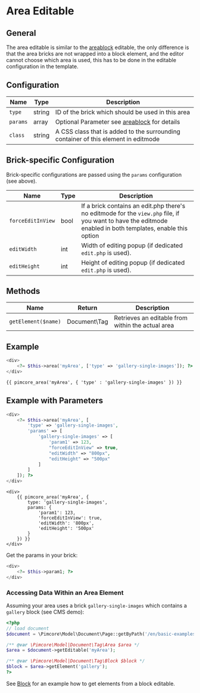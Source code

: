 # Area Editable

## General
The area editable is similar to the [areablock](./02_Areablock/README.md) editable, the only difference is that the area bricks are not wrapped 
into a block element, and the editor cannot choose which area is used, this has to be done in the editable configuration in the template.

## Configuration

| Name     | Type    | Description                                                                                   |
|----------|---------|-----------------------------------------------------------------------------------------------|
| `type`   | string  | ID of the brick which should be used in this area                                             |
| `params` | array   | Optional Parameter see [areablock](./02_Areablock/README.md) for details                      |
| `class`  | string  | A CSS class that is added to the surrounding container of this element in editmode            |

## Brick-specific Configuration
Brick-specific configurations are passed using the `params` configuration (see above). 

| Name              | Type | Description                                                                                                                                                     |
|-------------------|------|-----------------------------------------------------------------------------------------------------------------------------------------------------------------|
| `forceEditInView` | bool | If a brick contains an edit.php there's no editmode for the `view.php` file, if you want to have the editmode enabled in both templates, enable this option |
| `editWidth`       | int  | Width of editing popup (if dedicated `edit.php` is used).                                                                                               |
| `editHeight`      | int  | Height of editing popup (if dedicated `edit.php` is used).                                                                                              |


## Methods

| Name                | Return        | Description                                                 |
|---------------------|---------------|-------------------------------------------------------------|
| `getElement($name)` | Document\Tag  | Retrieves an editable from within the actual area           |

## Example

<div class="code-section">

```php
<div>
    <?= $this->area('myArea', ['type' => 'gallery-single-images']); ?>
</div>
```

```twig
{{ pimcore_area('myArea', { 'type' : 'gallery-single-images' }) }}
```
</div>


## Example with Parameters

<div class="code-section">

```php
<div>
    <?= $this->area('myArea', [
        'type' => 'gallery-single-images',
        'params' => [
            'gallery-single-images' => [
                'param1' => 123,
                "forceEditInView" => true,
                "editWidth" => "800px",
                "editHeight" => "500px"
            ]
        ]
    ]); ?>
</div>
```

```twig
<div>
    {{ pimcore_area('myArea', {
        type: 'gallery-single-images',
        params: {
            'param1': 123,
            'forceEditInView': true,
            'editWidth': '800px',
            'editHeight': '500px'
        }
    }) }}
</div>
```

</div>

Get the params in your brick:

```php
<div>
    <?= $this->param1; ?>
</div>
```

### Accessing Data Within an Area Element

Assuming your area uses a brick `gallery-single-images` which contains a `gallery` block (see CMS demo):

```php
<?php
// load document
$document = \Pimcore\Model\Document\Page::getByPath('/en/basic-examples/galleries');

/** @var \Pimcore\Model|Document\Tag\Area $area */
$area = $document->getEditable('myArea');

/** @var \Pimcore\Model|Document\Tag\Block $block */
$block = $area->getElement('gallery');
?>
```

See [Block](./06_Block.md) for an example how to get elements from a block editable.
